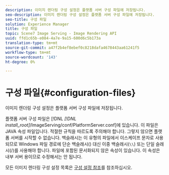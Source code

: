 ```yaml
---
description: 이미지 렌더링 구성 설정은 플랫폼 서버 구성 파일에 저장됩니다.
seo-description: 이미지 렌더링 구성 설정은 플랫폼 서버 구성 파일에 저장됩니다.
seo-title: 구성 파일
solution: Experience Manager
title: 구성 파일
topic: Scene7 Image Serving - Image Rendering API
uuid: ffd1c65b-e084-4a7e-9a15-600d6c5b173a
translation-type: tm+mt
source-git-commit: a47f2b4ef8ebef0c8218dafa4678443aa61241f5
workflow-type: tm+mt
source-wordcount: '143'
ht-degree: 0%

---
```



# 구성 파일{#configuration-files}

이미지 렌더링 구성 설정은 플랫폼 서버 구성 파일에 저장됩니다.

플랫폼 서버 구성 파일은 [!DNL *[!DNL install_root]*/ImageServing/conf/PlatformServer.conf]에 있습니다. 이 파일은 JAVA 속성 파일입니다. 적절한 규칙을 따르도록 주의해야 합니다. 그렇지 않으면 플랫폼 서버를 시작할 수 없습니다. 백슬래시는 이 유형의 파일에서 이스케이프 문자로 사용되므로 Windows 파일 경로에 단순 백슬래시(\) 대신 이중 백슬래시(`\\`) 또는 단일 슬래시(/)를 사용해야 합니다. 파일에 포함된 문서화되지 않은 속성이 있습니다. 이 속성은 내부 서버 용이므로 수정해서는 안 됩니다.

모든 이미지 렌더링 구성 설정 목록은 [구성 설정 참조](../../../../../ir-api/server-admin/image-rendering-api-ref/c-ir-server-administration/c-ir-configuration-settings-reference/c-ir-configuration-settings-reference.md#concept-6947a512d4c94e9fb8a71b80243fee81)를 참조하십시오.
